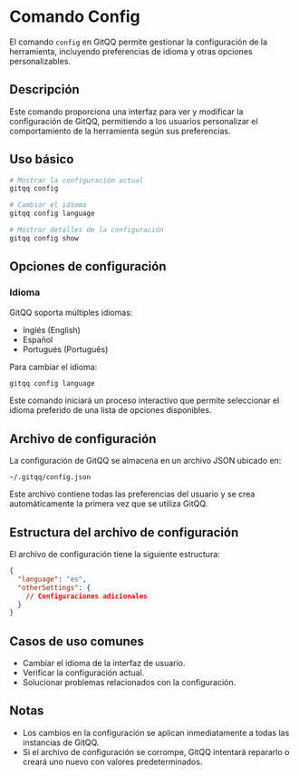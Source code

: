 # Comando Config

El comando `config` en GitQQ permite gestionar la configuración de la herramienta, incluyendo preferencias de idioma y otras opciones personalizables.

## Descripción

Este comando proporciona una interfaz para ver y modificar la configuración de GitQQ, permitiendo a los usuarios personalizar el comportamiento de la herramienta según sus preferencias.

## Uso básico

```bash
# Mostrar la configuración actual
gitqq config

# Cambiar el idioma
gitqq config language

# Mostrar detalles de la configuración
gitqq config show
```

## Opciones de configuración

### Idioma

GitQQ soporta múltiples idiomas:

- Inglés (English)
- Español
- Portugués (Português)

Para cambiar el idioma:

```bash
gitqq config language
```

Este comando iniciará un proceso interactivo que permite seleccionar el idioma preferido de una lista de opciones disponibles.

## Archivo de configuración

La configuración de GitQQ se almacena en un archivo JSON ubicado en:

```
~/.gitqq/config.json
```

Este archivo contiene todas las preferencias del usuario y se crea automáticamente la primera vez que se utiliza GitQQ.

## Estructura del archivo de configuración

El archivo de configuración tiene la siguiente estructura:

```json
{
  "language": "es",
  "otherSettings": {
    // Configuraciones adicionales
  }
}
```

## Casos de uso comunes

- Cambiar el idioma de la interfaz de usuario.
- Verificar la configuración actual.
- Solucionar problemas relacionados con la configuración.

## Notas

- Los cambios en la configuración se aplican inmediatamente a todas las instancias de GitQQ.
- Si el archivo de configuración se corrompe, GitQQ intentará repararlo o creará uno nuevo con valores predeterminados. 